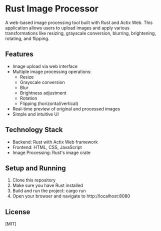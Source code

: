 # Rust Image Processor
A web-based image processing tool built with Rust and Actix Web. This application allows users to upload images and apply various transformations like resizing, grayscale conversion, blurring, brightening, rotating, and flipping.

## Features

- Image upload via web interface
- Multiple image processing operations:
  - Resize
  - Grayscale conversion
  - Blur
  - Brightness adjustment
  - Rotation
  - Flipping (horizontal/vertical)
- Real-time preview of original and processed images
- Simple and intuitive UI

## Technology Stack

- Backend: Rust with Actix Web framework
- Frontend: HTML, CSS, JavaScript
- Image Processing: Rust's image crate

## Setup and Running

1. Clone this repository
2. Make sure you have Rust installed
3. Build and run the project: cargo run
4. Open your browser and navigate to http://localhost:8080

## License

[MIT]